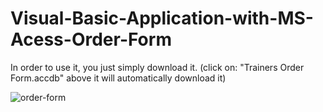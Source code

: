 # Visual-Basic-Application-with-MS-Acess-Order-Form
In order to use it, you just simply download it. (click on: "Trainers Order Form.accdb" above it will automatically download it)

![order-form](https://user-images.githubusercontent.com/70451928/145663189-fe1d2eb3-6fbf-4731-a241-3d8b7bd26fbe.png)
